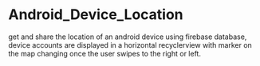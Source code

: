 # Android_Device_Location
get and share the location of an android device using firebase database, device accounts are displayed in a horizontal recyclerview with marker on the map changing once the user swipes to the right or left.
